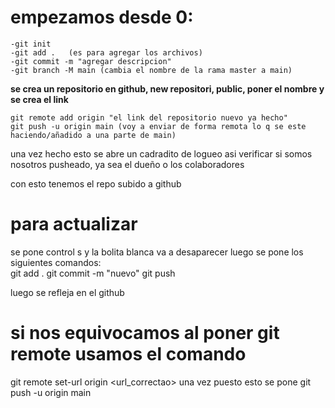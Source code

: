 # empezamos desde 0:

    -git init
    -git add .   (es para agregar los archivos) 
    -git commit -m "agregar descripcion"
    -git branch -M main (cambia el nombre de la rama master a main)

**se crea un repositorio en github, new repositori, public, poner el nombre y se crea el link**

    git remote add origin "el link del repositorio nuevo ya hecho"
    git push -u origin main (voy a enviar de forma remota lo q se este haciendo/añadido a una parte de main)
una vez hecho esto se abre un cadradito de logueo asi verificar si somos nosotros pusheado, ya sea el dueño o los colaboradores 

con esto tenemos el repo subido a github

# para actualizar 
se pone control s y la bolita blanca va a desaparecer luego se pone los siguientes comandos:  
git add .
git commit -m "nuevo"
git push

luego se refleja en el github

# si nos equivocamos al poner git remote usamos el comando
git remote set-url origin <url_correctao> una vez puesto esto se pone git push -u origin main 